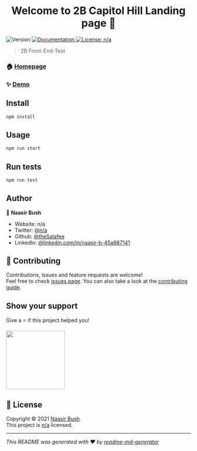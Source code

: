 <h1 align="center">Welcome to 2B Capitol Hill Landing page 👋</h1>
<p>
  <img alt="Version" src="https://img.shields.io/badge/version-1.0.0-blue.svg?cacheSeconds=2592000" />
  <a href="n/a" target="_blank">
    <img alt="Documentation" src="https://img.shields.io/badge/documentation-yes-brightgreen.svg" />
  </a>
  <a href="n/a" target="_blank">
    <img alt="License: n/a" src="https://img.shields.io/badge/License-n/a-yellow.svg" />
  </a>
</p>

> 2B Front-End-Test

### 🏠 [Homepage](index.html)

### ✨ [Demo](n/a)

## Install

```sh
npm install
```

## Usage

```sh
npm run start
```

## Run tests

```sh
npm run test
```

## Author

👤 **Naasir Bush**

* Website: n/a
* Twitter: [@n\/a](https://twitter.com/n\/a)
* Github: [@theSalafee](https://github.com/theSalafee)
* LinkedIn: [@linkedin.com\/in\/naasir-b-45a887141](https://linkedin.com/in/linkedin.com\/in\/naasir-b-45a887141)

## 🤝 Contributing

Contributions, issues and feature requests are welcome!<br />Feel free to check [issues page](n/a). You can also take a look at the [contributing guide](n/a).

## Show your support

Give a ⭐️ if this project helped you!

<a href="https://www.patreon.com/n\/a">
  <img src="https://c5.patreon.com/external/logo/become_a_patron_button@2x.png" width="160">
</a>

## 📝 License

Copyright © 2021 [Naasir Bush](https://github.com/theSalafee).<br />
This project is [n/a](n/a) licensed.

***
_This README was generated with ❤️ by [readme-md-generator](https://github.com/kefranabg/readme-md-generator)_

